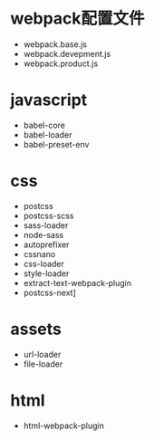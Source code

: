 # webpack配置文件
* webpack.base.js
* webpack.devepment.js
* webpack.product.js

# javascript
* babel-core
* babel-loader
* babel-preset-env

# css
* postcss
* postcss-scss
* sass-loader
* node-sass
* autoprefixer
* cssnano
* css-loader
* style-loader
* extract-text-webpack-plugin
* postcss-next]

# assets
* url-loader
* file-loader

# html
* html-webpack-plugin

